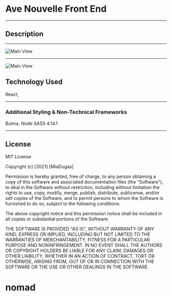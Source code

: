 # Ave Nouvelle Front End

<hr>

## Description



<hr>

 ![Main View](https://github.com/miadugas/nouvelle/blob/main/nouvelle.png)

 <hr>

  ![Main View](https://github.com/miadugas/nouvelle/blob/main/nouvelle2.png)

## Technology Used
React, 


<hr>

### Additional Styling & Non-Technical Frameworks
Bulma, Node SASS 4.14.1


<hr>

## License

MIT License

Copyright (c) [2021] [MiaDugas]

Permission is hereby granted, free of charge, to any person obtaining a copy
of this software and associated documentation files (the "Software"), to deal
in the Software without restriction, including without limitation the rights
to use, copy, modify, merge, publish, distribute, sublicense, and/or sell
copies of the Software, and to permit persons to whom the Software is
furnished to do so, subject to the following conditions:

The above copyright notice and this permission notice shall be included in all
copies or substantial portions of the Software.

THE SOFTWARE IS PROVIDED "AS IS", WITHOUT WARRANTY OF ANY KIND, EXPRESS OR
IMPLIED, INCLUDING BUT NOT LIMITED TO THE WARRANTIES OF MERCHANTABILITY,
FITNESS FOR A PARTICULAR PURPOSE AND NONINFRINGEMENT. IN NO EVENT SHALL THE
AUTHORS OR COPYRIGHT HOLDERS BE LIABLE FOR ANY CLAIM, DAMAGES OR OTHER
LIABILITY, WHETHER IN AN ACTION OF CONTRACT, TORT OR OTHERWISE, ARISING FROM,
OUT OF OR IN CONNECTION WITH THE SOFTWARE OR THE USE OR OTHER DEALINGS IN THE
SOFTWARE.
# nomad
